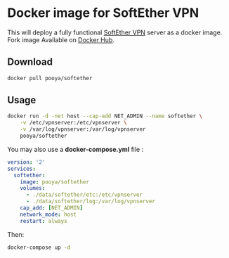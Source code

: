 # Docker image for SoftEther VPN

This will deploy a fully functional [SoftEther VPN](https://www.softether.org) server as a docker image.
Fork image Available on [Docker Hub](https://hub.docker.com/u/pooya/softether/).

## Download

```bash
docker pull pooya/softether
```

## Usage

```bash
docker run -d -net host --cap-add NET_ADMIN --name softether \
    -v /etc/vpnserver:/etc/vpnserver \
    -v /var/log/vpnserver:/var/log/vpnserver
    pooya/softether
```

You may also use a **docker-compose.yml** file :

```yaml
version: '2'
services: 
  softether:
    image: pooya/softether
    volumes:
      - ./data/softether/etc:/etc/vpnserver
      - ./data/softether/log:/var/log/vpnserver
    cap_add: [NET_ADMIN]
    network_mode: host
    restart: always
```
Then:
```sh
docker-compose up -d
```
